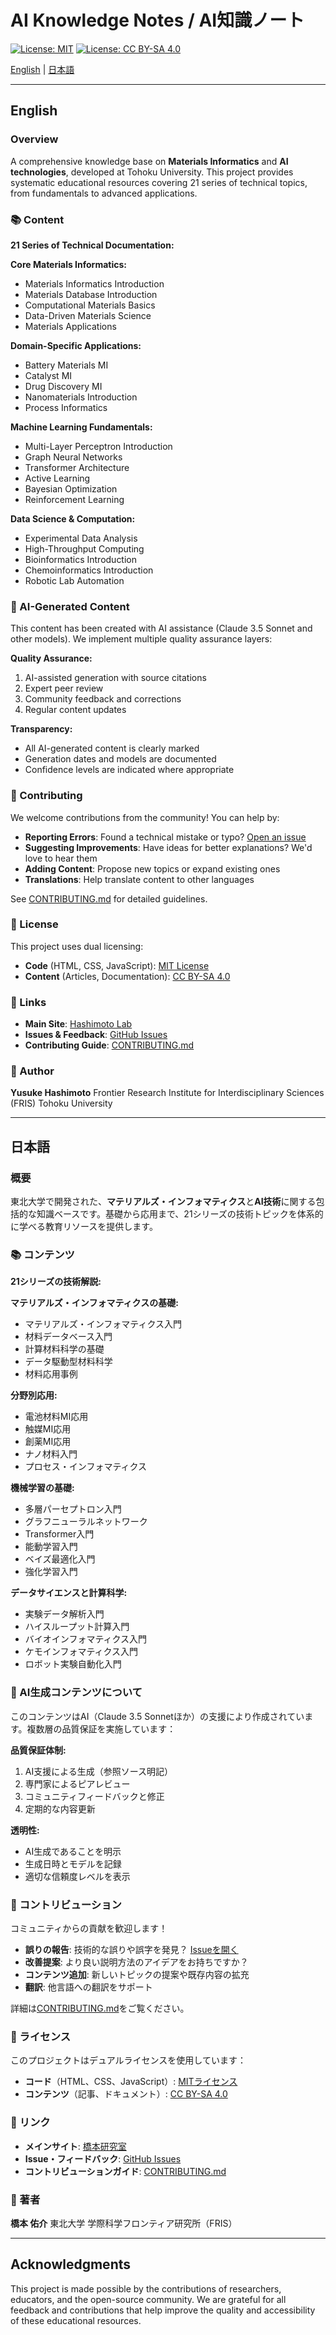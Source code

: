 # AI Knowledge Notes / AI知識ノート

[![License: MIT](https://img.shields.io/badge/License-MIT-yellow.svg)](LICENSE-CODE.md)
[![License: CC BY-SA 4.0](https://img.shields.io/badge/License-CC%20BY--SA%204.0-lightgrey.svg)](LICENSE-CONTENT.md)

[English](#english) | [日本語](#japanese)

---

<a name="english"></a>
## English

### Overview

A comprehensive knowledge base on **Materials Informatics** and **AI technologies**, developed at Tohoku University. This project provides systematic educational resources covering 21 series of technical topics, from fundamentals to advanced applications.

### 📚 Content

**21 Series of Technical Documentation:**

**Core Materials Informatics:**
- Materials Informatics Introduction
- Materials Database Introduction
- Computational Materials Basics
- Data-Driven Materials Science
- Materials Applications

**Domain-Specific Applications:**
- Battery Materials MI
- Catalyst MI
- Drug Discovery MI
- Nanomaterials Introduction
- Process Informatics

**Machine Learning Fundamentals:**
- Multi-Layer Perceptron Introduction
- Graph Neural Networks
- Transformer Architecture
- Active Learning
- Bayesian Optimization
- Reinforcement Learning

**Data Science & Computation:**
- Experimental Data Analysis
- High-Throughput Computing
- Bioinformatics Introduction
- Chemoinformatics Introduction
- Robotic Lab Automation

### 🤖 AI-Generated Content

This content has been created with AI assistance (Claude 3.5 Sonnet and other models). We implement multiple quality assurance layers:

**Quality Assurance:**
1. AI-assisted generation with source citations
2. Expert peer review
3. Community feedback and corrections
4. Regular content updates

**Transparency:**
- All AI-generated content is clearly marked
- Generation dates and models are documented
- Confidence levels are indicated where appropriate

### 🤝 Contributing

We welcome contributions from the community! You can help by:

- **Reporting Errors**: Found a technical mistake or typo? [Open an issue](../../issues/new?template=content_correction.md)
- **Suggesting Improvements**: Have ideas for better explanations? We'd love to hear them
- **Adding Content**: Propose new topics or expand existing ones
- **Translations**: Help translate content to other languages

See [CONTRIBUTING.md](CONTRIBUTING.md) for detailed guidelines.

### 📄 License

This project uses dual licensing:

- **Code** (HTML, CSS, JavaScript): [MIT License](LICENSE-CODE.md)
- **Content** (Articles, Documentation): [CC BY-SA 4.0](LICENSE-CONTENT.md)

### 🔗 Links

- **Main Site**: [Hashimoto Lab](https://yusukehashimotolab.github.io/AI-Knowledge-Notes/)
- **Issues & Feedback**: [GitHub Issues](../../issues)
- **Contributing Guide**: [CONTRIBUTING.md](CONTRIBUTING.md)

### 👤 Author

**Yusuke Hashimoto**
Frontier Research Institute for Interdisciplinary Sciences (FRIS)
Tohoku University

---

<a name="japanese"></a>
## 日本語

### 概要

東北大学で開発された、**マテリアルズ・インフォマティクス**と**AI技術**に関する包括的な知識ベースです。基礎から応用まで、21シリーズの技術トピックを体系的に学べる教育リソースを提供します。

### 📚 コンテンツ

**21シリーズの技術解説:**

**マテリアルズ・インフォマティクスの基礎:**
- マテリアルズ・インフォマティクス入門
- 材料データベース入門
- 計算材料科学の基礎
- データ駆動型材料科学
- 材料応用事例

**分野別応用:**
- 電池材料MI応用
- 触媒MI応用
- 創薬MI応用
- ナノ材料入門
- プロセス・インフォマティクス

**機械学習の基礎:**
- 多層パーセプトロン入門
- グラフニューラルネットワーク
- Transformer入門
- 能動学習入門
- ベイズ最適化入門
- 強化学習入門

**データサイエンスと計算科学:**
- 実験データ解析入門
- ハイスループット計算入門
- バイオインフォマティクス入門
- ケモインフォマティクス入門
- ロボット実験自動化入門

### 🤖 AI生成コンテンツについて

このコンテンツはAI（Claude 3.5 Sonnetほか）の支援により作成されています。複数層の品質保証を実施しています：

**品質保証体制:**
1. AI支援による生成（参照ソース明記）
2. 専門家によるピアレビュー
3. コミュニティフィードバックと修正
4. 定期的な内容更新

**透明性:**
- AI生成であることを明示
- 生成日時とモデルを記録
- 適切な信頼度レベルを表示

### 🤝 コントリビューション

コミュニティからの貢献を歓迎します！

- **誤りの報告**: 技術的な誤りや誤字を発見？ [Issueを開く](../../issues/new?template=content_correction.md)
- **改善提案**: より良い説明方法のアイデアをお持ちですか？
- **コンテンツ追加**: 新しいトピックの提案や既存内容の拡充
- **翻訳**: 他言語への翻訳をサポート

詳細は[CONTRIBUTING.md](CONTRIBUTING.md)をご覧ください。

### 📄 ライセンス

このプロジェクトはデュアルライセンスを使用しています：

- **コード**（HTML、CSS、JavaScript）: [MITライセンス](LICENSE-CODE.md)
- **コンテンツ**（記事、ドキュメント）: [CC BY-SA 4.0](LICENSE-CONTENT.md)

### 🔗 リンク

- **メインサイト**: [橋本研究室](https://yusukehashimotolab.github.io/AI-Knowledge-Notes/)
- **Issue・フィードバック**: [GitHub Issues](../../issues)
- **コントリビューションガイド**: [CONTRIBUTING.md](CONTRIBUTING.md)

### 👤 著者

**橋本 佑介**
東北大学 学際科学フロンティア研究所（FRIS）

---

## Acknowledgments

This project is made possible by the contributions of researchers, educators, and the open-source community. We are grateful for all feedback and contributions that help improve the quality and accessibility of these educational resources.
